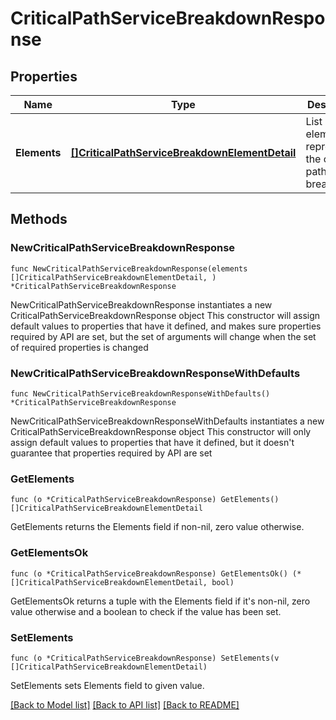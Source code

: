 # CriticalPathServiceBreakdownResponse

## Properties

Name | Type | Description | Notes
------------ | ------------- | ------------- | -------------
**Elements** | [**[]CriticalPathServiceBreakdownElementDetail**](CriticalPathServiceBreakdownElementDetail.md) | List of elements representing the critical path service breakdown. | 

## Methods

### NewCriticalPathServiceBreakdownResponse

`func NewCriticalPathServiceBreakdownResponse(elements []CriticalPathServiceBreakdownElementDetail, ) *CriticalPathServiceBreakdownResponse`

NewCriticalPathServiceBreakdownResponse instantiates a new CriticalPathServiceBreakdownResponse object
This constructor will assign default values to properties that have it defined,
and makes sure properties required by API are set, but the set of arguments
will change when the set of required properties is changed

### NewCriticalPathServiceBreakdownResponseWithDefaults

`func NewCriticalPathServiceBreakdownResponseWithDefaults() *CriticalPathServiceBreakdownResponse`

NewCriticalPathServiceBreakdownResponseWithDefaults instantiates a new CriticalPathServiceBreakdownResponse object
This constructor will only assign default values to properties that have it defined,
but it doesn't guarantee that properties required by API are set

### GetElements

`func (o *CriticalPathServiceBreakdownResponse) GetElements() []CriticalPathServiceBreakdownElementDetail`

GetElements returns the Elements field if non-nil, zero value otherwise.

### GetElementsOk

`func (o *CriticalPathServiceBreakdownResponse) GetElementsOk() (*[]CriticalPathServiceBreakdownElementDetail, bool)`

GetElementsOk returns a tuple with the Elements field if it's non-nil, zero value otherwise
and a boolean to check if the value has been set.

### SetElements

`func (o *CriticalPathServiceBreakdownResponse) SetElements(v []CriticalPathServiceBreakdownElementDetail)`

SetElements sets Elements field to given value.



[[Back to Model list]](../README.md#documentation-for-models) [[Back to API list]](../README.md#documentation-for-api-endpoints) [[Back to README]](../README.md)


